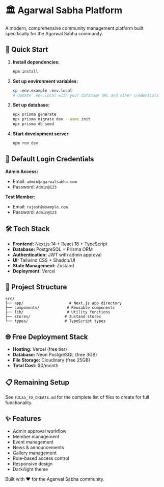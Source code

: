 # 🏛️ Agarwal Sabha Platform

A modern, comprehensive community management platform built specifically for the Agarwal Sabha community.

## 🚀 Quick Start

1. **Install dependencies:**
   ```bash
   npm install
   ```

2. **Set up environment variables:**
   ```bash
   cp .env.example .env.local
   # Update .env.local with your database URL and other credentials
   ```

3. **Set up database:**
   ```bash
   npx prisma generate
   npx prisma migrate dev --name init
   npx prisma db seed
   ```

4. **Start development server:**
   ```bash
   npm run dev
   ```

## 🔑 Default Login Credentials

**Admin Access:**
- Email: `admin@agarwalsabha.com`
- Password: `Admin@123`

**Test Member:**
- Email: `rajesh@example.com`  
- Password: `Admin@123`

## 🛠️ Tech Stack

- **Frontend:** Next.js 14 + React 18 + TypeScript
- **Database:** PostgreSQL + Prisma ORM
- **Authentication:** JWT with admin approval
- **UI:** Tailwind CSS + Shadcn/UI
- **State Management:** Zustand
- **Deployment:** Vercel

## 📁 Project Structure

```
src/
├── app/                    # Next.js app directory
├── components/            # Reusable components
├── lib/                   # Utility functions
├── stores/               # Zustand stores
└── types/                # TypeScript types
```

## 🌐 Free Deployment Stack

- **Hosting:** Vercel (free tier)
- **Database:** Neon PostgreSQL (free 3GB)
- **File Storage:** Cloudinary (free 25GB)
- **Total Cost:** $0/month

## 📋 Remaining Setup

See `FILES_TO_CREATE.md` for the complete list of files to create for full functionality.

## ✨ Features

- Admin approval workflow
- Member management
- Event management
- News & announcements
- Gallery management
- Role-based access control
- Responsive design
- Dark/light theme

Built with ❤️ for the Agarwal Sabha community.
